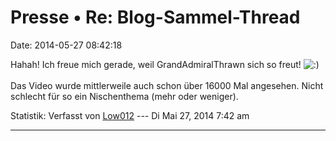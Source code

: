 Presse • Re: Blog-Sammel-Thread
===============================

Date: 2014-05-27 08:42:18

Hahah! Ich freue mich gerade, weil GrandAdmiralThrawn sich so freut!
![:)](http://forum.yacy-websuche.de/images/smilies/icon_e_smile.gif "Smile")\
\
Das Video wurde mittlerweile auch schon über 16000 Mal angesehen. Nicht
schlecht für so ein Nischenthema (mehr oder weniger).

Statistik: Verfasst von
[Low012](http://forum.yacy-websuche.de/memberlist.php?mode=viewprofile&u=62)
--- Di Mai 27, 2014 7:42 am

------------------------------------------------------------------------
